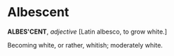 # Albescent

**ALBES'CENT**, _adjective_ \[Latin albesco, to grow white.\]

Becoming white, or rather, whitish; moderately white.